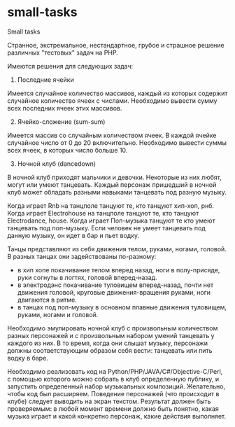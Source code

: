 small-tasks
===========

Small tasks

Странное, экстремальное, нестандартное, грубое и страшное решение различных "тестовых" задач на РНР.

Имеются решения для следующих задач:

1) Последние ячейки

Имеется случайное количество массивов, каждый из которых содержит случайное количество ячеек с числами. Необходимо вывести сумму всех последних ячеек этих массивов.

2) Ячейко-сложение (sum-sum)

Имеется массив со случайным количеством ячеек.
В каждой ячейке случайное число от 0 до 20 включительно.
Необходимо вывести суммы всех ячеек, в которых число больше 10.

3) Ночной клуб (dancedown)
 
В ночной клуб приходят мальчики и девочки. Некоторые из них любят, могут или умеют танцевать.
Каждый персонаж пришедший в ночной клуб может обладать разными навыками танцевать под разную музыку.

Когда играет Rnb на танцполе танцуют те, кто танцуют хип-хоп, рнб.
Когда играет Electrohouse на танцполе танцуют те, кто танцуют Electrodance, house.
Когда играет Поп-музыка танцуют те кто умеют танцевать под поп-музыку.
Если человек не умеет танцевать под данную музыку, он идет в бар и пьет водку.

Танцы представляют из себя движения телом, руками, ногами, головой.
В разных танцах они задействованы по-разному:
- в хип хопе покачивание телом вперед назад, ноги в полу-присяде, руки согнуты в логтях, головой вперед-назад.
- в электродэнс покачивание туловищем вперед-назад, почти нет движения головой, круговые движения-вращения руками, ноги двигаются в ритме.
- в танцах под поп-музыку в основном плавные движения туловищем, руками, ногами и головой.

Необходимо эмулировать ночной клуб с произвольным количеством разных персонажей и с произвольным набором умений танцевать у каждого из них.
В то время, когда они слышат музыку, персонажи должны соответствующим образом себя вести: танцевать или пить водку в баре.

Необходимо реализовать код на Python/PHP/JAVA/C#/Objective-C/Perl, с помощью которого можно собрать в клуб определенную публику, и запустить определенный набор музыкальных композиций. Желательно, чтобы код был расширяем.
Поведение персонажей (что происходит в клубе) следует выводить на экран текстом.
Результат должен быть проверяемым: в любой момент времени должно быть понятно, какая музыка играет и какой конкретно персонаж, какие действия выполняет.
